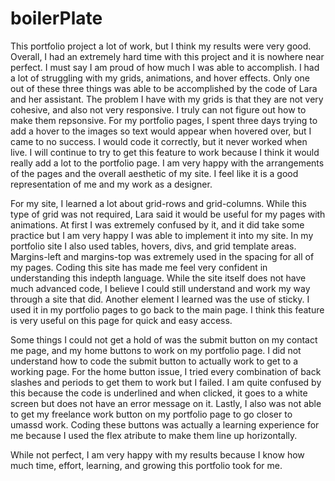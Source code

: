 # boilerPlate
This portfolio project a lot of work, but I think my results were very good. Overall, I had an extremely hard time with this project and it is nowhere near perfect. I must say I am proud of how much I was able to accomplish. I had a lot of struggling with my grids, animations, and hover effects. Only one out of these three things was able to be accomplished by the code of Lara and her assistant. The problem I have with my grids is that they are not very cohesive, and also not very responsive. I truly can not figure out how to make them repsonsive. For my portfolio pages, I spent three days trying to add a hover to the images so text would appear when hovered over, but I came to no success. I would code it correctly, but it never worked when live. I will continue to try to get this feature to work because I think it would really add a lot to the portfolio page. I am very happy with the arrangements of the pages and the overall aesthetic of my site. I feel like it is a good representation of me and my work as a designer.

For my site, I learned a lot about grid-rows and grid-columns. While this type of grid was not required, Lara said it would be useful for my pages with animations. At first I was extremely confused by it, and it did take some practice but I am very happy I was able to implement it into my site. In my portfolio site I also used tables, hovers, divs, and grid template areas. Margins-left and margins-top was extremely used in the spacing for all of my pages. Coding this site has made me feel very confident in understanding this indepth language. While the site itself does not have much advanced code, I believe I could still understand and work my way through a site that did. Another element I learned was the use of sticky. I used it in my portfolio pages to go back to the main page. I think this feature is very useful on this page for quick and easy access. 

Some things I could not get a hold of was the submit button on my contact me page, and my home buttons to work on my portfolio page. I did not understand how to code the submit button to actually work to get to a working page. For the home button issue, I tried every combination of back slashes and periods to get them to work but I failed. I am quite confused by this because the code is underlined and when clicked, it goes to a white screen but does not have an error message on it. Lastly, I also was not able to get my freelance work button on my portfolio page to go closer to umassd work. Coding these buttons was actually a learning experience for me because I used the flex atribute to make them line up horizontally. 

While not perfect, I am very happy with my results because I know how much time, effort, learning, and growing this portfolio took for me. 

